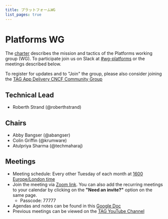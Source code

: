 ```yaml
---
title: プラットフォームWG
list_pages: true
---
```

# Platforms WG

The [charter](./charter) describes the mission and tactics of the Platforms working group (WG).
To participate join us on Slack at
[#wg-platforms](https://cloud-native.slack.com/archives/C020RHD43BP)
or the meetings described below.

To register for updates and to "Join" the group, please also consider joining the [TAG App Delivery CNCF Community Group](https://community.cncf.io/tag-app-delivery/)

## Technical Lead

* Roberth Strand (@roberthstrand)

## Chairs

* Abby Bangser (@abangser)
* Colin Griffin (@krumware)
* Atulpriya Sharma (@techmaharaj)

## Meetings

* Meeting schedule: Every other Tuesday of each month at [1600 Europe/London time](https://www.timeanddate.com/worldclock/converter.html?iso=20240514T150000&p1=136)
* Join the meeting via [Zoom link](https://zoom-lfx.platform.linuxfoundation.org/meeting/95319413756?password=a945340e-f322-437f-9653-cbf3f05ada69). You can also add the recurring meetings to your calendar by clicking on the **"Need an invite?"** option on the same page.
  * Passcode: 77777
* Agendas and notes can be found in this [Google Doc](https://docs.google.com/document/d/1_smeS9-j-SuHJi0VXjx4g9xiD2-tgqhnlwf5oSMDQgg)
* Previous meetings can be viewed on the [TAG YouTube Channel](https://www.youtube.com/watch?v=eZYSQnsWRco&list=PLjNzvzqUSpxKH8X7wNfYZtkH_ARSeeQH0)
